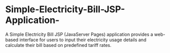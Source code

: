 # Simple-Electricity-Bill-JSP-Application-
A Simple Electricity Bill JSP (JavaServer Pages) application provides a web-based interface for users to input their electricity usage details and calculate their bill based on predefined tariff rates.
